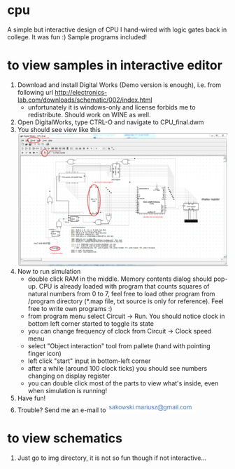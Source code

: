 # cpu
A simple but interactive design of CPU I hand-wired with logic gates back in college. It was fun :) Sample programs included!

# to view samples in interactive editor
1. Download and install Digital Works (Demo version is enough), i.e. from following url
http://electronics-lab.com/downloads/schematic/002/index.html
   * unfortunately it is windows-only and license forbids me to redistribute. Should work on WINE as well.
2. Open DigitalWorks, type CTRL-O and navigate to CPU_final.dwm
3. You should see view like this 
![Control panel](/img/outside.PNG?raw=true)
4. Now to run simulation
   * double click RAM in the middle. Memory contents dialog should pop-up. CPU is already loaded with program that counts squares of natural numbers from 0 to 7, feel free to load other program from /program directory (*.map file, txt source is only for reference). Feel free to write own programs :)
   * from program menu select Circuit -> Run. You should notice clock in bottom left corner started to toggle its state
   * you can change frequency of clock from Circuit -> Clock speed menu
   * select "Object interaction" tool from pallete (hand with pointing finger icon)
   * left click "start" input in bottom-left corner
   * after a while (around 100 clock ticks) you should see numbers changing on display register
   * you can double click most of the parts to view what's inside, even when simulation is running!
5. Have fun!
6. Trouble? Send me an e-mail to ![my email](/img/e-mail.PNG?raw=true)

# to view schematics
1. Just go to img directory, it is not so fun though if not interactive...